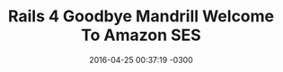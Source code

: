 ---
layout: post
title:  "Rails 4 Goodbye Mandrill Welcome To Amazon SES"
date:   2016-04-25 00:37:19 -0300
categories: jekyll update
---